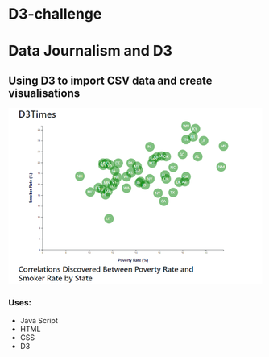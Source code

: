 # D3-challenge
# Data Journalism and D3

## Using D3 to import CSV data and create visualisations



![mars](D3_data_journalism/images/d3times.PNG)


### Uses: 
- Java Script
- HTML
- CSS
- D3


 


